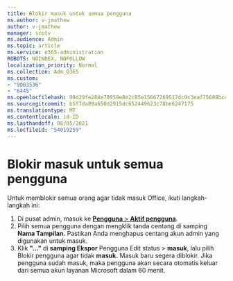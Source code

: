 ```yaml
---
title: Blokir masuk untuk semua pengguna
ms.author: v-jmathew
author: v-jmathew
manager: scotv
ms.audience: Admin
ms.topic: article
ms.service: o365-administration
ROBOTS: NOINDEX, NOFOLLOW
localization_priority: Normal
ms.collection: Adm_O365
ms.custom:
- "9003536"
- "6445"
ms.openlocfilehash: 90d29fe284e70959e8e2c85e15667269517dc9c3eaf75688bc4750d8767fa2fd
ms.sourcegitcommit: b5f7da89a650d2915dc652449623c78be6247175
ms.translationtype: MT
ms.contentlocale: id-ID
ms.lasthandoff: 08/05/2021
ms.locfileid: "54019259"
---
```

# <a name="block-sign-in-for-all-users"></a>Blokir masuk untuk semua pengguna

Untuk memblokir semua orang agar tidak masuk Office, ikuti langkah-langkah ini:

1. Di pusat admin, masuk ke [ **Pengguna**  >  **Aktif pengguna**](https://admin.microsoft.com/Adminportal/Home?source=applauncher#/users).
2. Pilih semua pengguna dengan mengklik tanda centang di samping **Nama Tampilan.** Pastikan Anda menghapus centang akun admin yang digunakan untuk masuk.
3. Klik **"..."** di **samping Ekspor** Pengguna Edit status  >  **masuk**, lalu pilih Blokir pengguna agar tidak **masuk.** Masuk baru segera diblokir. Jika pengguna sudah masuk, maka pengguna akan secara otomatis keluar dari semua akun layanan Microsoft dalam 60 menit.
